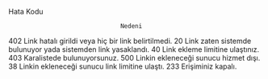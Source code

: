 Hata Kodu   


                                   Nedeni
402                                            Link hatalı girildi veya hiç bir link belirtilmedi.
20                                             Link zaten sistemde bulunuyor yada sistemden link yasaklandı.
40                                             Link ekleme limitine ulaştınız.
403                                            Karalistede bulunuyorsunuz.
500                                            Linkin ekleneceği sunucu hizmet dışı.
38                                             Linkin ekleneceği sunucu link limitine ulaştı.
233                                            Erişiminiz kapalı.
